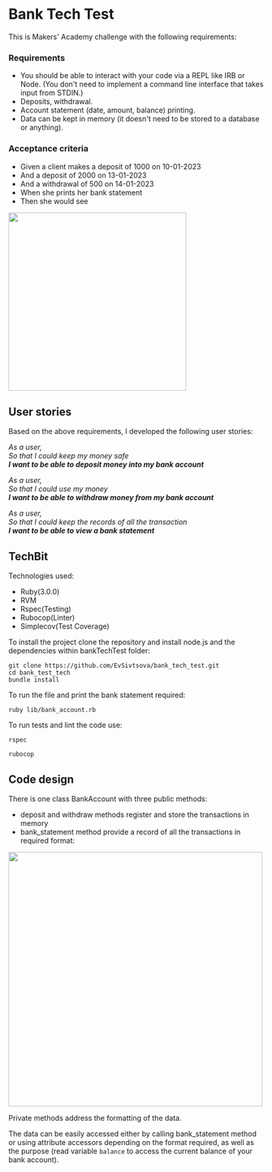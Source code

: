 # Bank Tech Test

This is Makers' Academy challenge with the following requirements:

### Requirements

* You should be able to interact with your code via a REPL like IRB or Node. (You don't need to implement a command line interface that takes input from STDIN.)
* Deposits, withdrawal.
* Account statement (date, amount, balance) printing.
* Data can be kept in memory (it doesn't need to be stored to a database or anything).

### Acceptance criteria

* Given a client makes a deposit of 1000 on 10-01-2023
* And a deposit of 2000 on 13-01-2023
* And a withdrawal of 500 on 14-01-2023
* When she prints her bank statement
* Then she would see

<img src="https://github.com/EvSivtsova/bank_tech_test/blob/main/bank_tech_test_required_output.png" width='350'>
  
  
## User stories

Based on the above requirements, I developed the following user stories:

_As a user,_<br>
_So that I could keep my money safe_<br>
**_I want to be able to deposit money into my bank account_**

_As a user,_<br>
_So that I could use my money_<br>
**_I want to be able to withdraw money from my bank account_**

_As a user,_<br>
_So that I could keep the records of all the transaction_<br>
**_I want to be able to view a bank statement_**

## TechBit

Technologies used: 
* Ruby(3.0.0)
* RVM
* Rspec(Testing)
* Rubocop(Linter)
* Simplecov(Test Coverage)

To install the project clone the repository and install node.js and the dependencies within bankTechTest folder:

```
git clone https://github.com/EvSivtsova/bank_tech_test.git
cd bank_test_tech
bundle install
```
To run the file and print the bank statement required:

`ruby lib/bank_account.rb`

To run tests and lint the code use:

`rspec`

`rubocop`

## Code design

There is one class BankAccount with three public methods:
  * deposit and withdraw methods register and store the transactions in memory 
  * bank_statement method provide a record of all the transactions in required format:

<img src="https://github.com/EvSivtsova/bank_tech_test/blob/main/bank_tech_test_final_output.png" width='500'>

Private methods address the formatting of the data.

The data can be easily accessed either by calling bank_statement method or using attribute accessors depending on the format required, as well as the purpose (read variable `balance` to access the current balance of your bank account).
